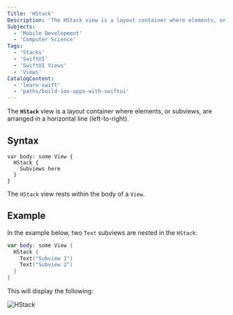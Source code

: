 ```yaml
---
Title: 'HStack'
Description: 'The HStack view is a layout container where elements, or subviews, are arranged in a horizontal line (left-to-right).'
Subjects:
  - 'Mobile Development'
  - 'Computer Science'
Tags:
  - 'Stacks'
  - 'SwiftUI'
  - 'SwiftUI Views'
  - 'Views'
CatalogContent:
  - 'learn-swift'
  - 'paths/build-ios-apps-with-swiftui'
---
```


The **`HStack`** view is a layout container where elements, or subviews, are arranged in a horizontal line (left-to-right).

## Syntax

```pseudo
var body: some View {
  HStack {
    Subviews here
  }
}
```

The `HStack` view rests within the body of a `View`.

## Example

In the example below, two `Text` subviews are nested in the `HStack`:

```swift
var body: some View {
  HStack {
    Text("Subview 1")
    Text("Subview 2")
  }
}
```

This will display the following:

![HStack](https://raw.githubusercontent.com/Codecademy/docs/main/media/hstack.png)
